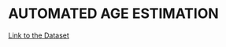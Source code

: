 # AUTOMATED AGE ESTIMATION
<a href = "https://drive.google.com/drive/folders/1DaoTkFYNDjh4sVNMn2qSJxpxn_AmJLFG?usp=drive_link">Link to the Dataset</a>
